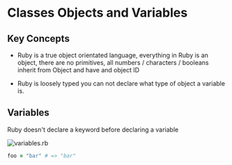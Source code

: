 # Classes Objects and Variables

## Key Concepts

- Ruby is a true object orientated language, everything in Ruby is an object, there are no primitives, all numbers / characters / booleans inherit from Object and have and object ID

- Ruby is loosely typed you can not declare what type of object a variable is.

## Variables

Ruby doesn't declare a keyword before declaring a variable

![variables.rb](../examples/variables.rb)

```ruby
foo = "bar" # => "bar"
```